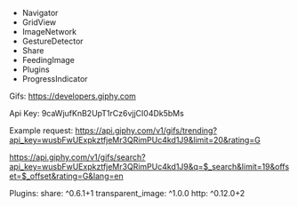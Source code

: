 
- Navigator
- GridView
- ImageNetwork
- GestureDetector
- Share
- FeedingImage
- Plugins
- ProgressIndicator

Gifs:
https://developers.giphy.com

Api Key:
9caWjufKnB2UpT1rCz6vjjCI04Dk5bMs

Example request:
https://api.giphy.com/v1/gifs/trending?api_key=wusbFwUExpkztfjeMr3QRimPUc4kd1J9&limit=20&rating=G

https://api.giphy.com/v1/gifs/search?api_key=wusbFwUExpkztfjeMr3QRimPUc4kd1J9&q=$_search&limit=19&offset=$_offset&rating=G&lang=en

Plugins:
share: ^0.6.1+1
transparent_image: ^1.0.0
http: ^0.12.0+2
